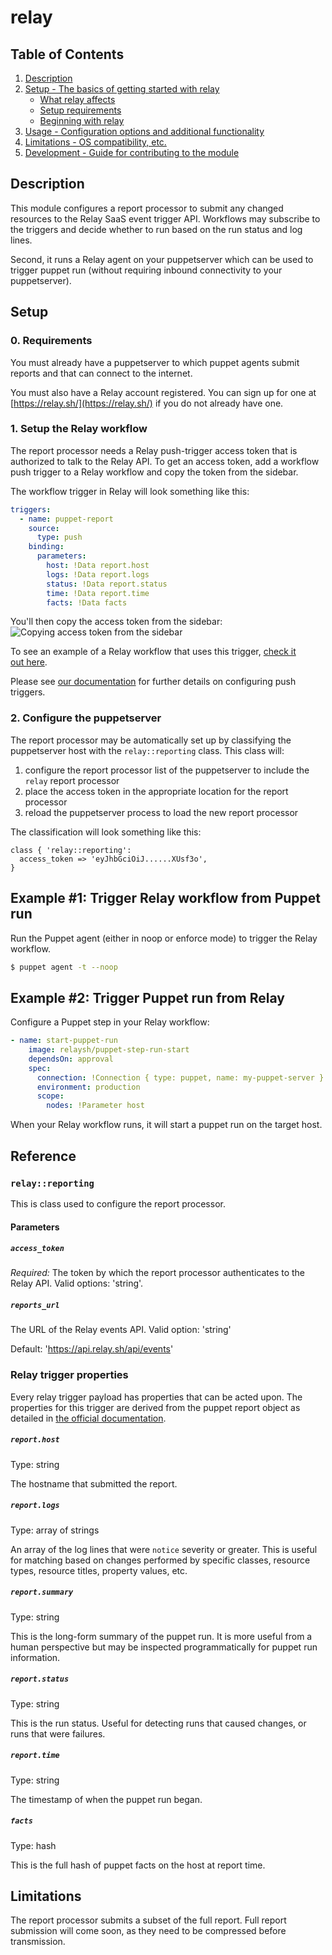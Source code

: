 # relay

## Table of Contents

1. [Description](#description)
1. [Setup - The basics of getting started with relay](#setup)
    * [What relay affects](#what-relay-affects)
    * [Setup requirements](#setup-requirements)
    * [Beginning with relay](#beginning-with-relay)
1. [Usage - Configuration options and additional functionality](#usage)
1. [Limitations - OS compatibility, etc.](#limitations)
1. [Development - Guide for contributing to the module](#development)

## Description

This module configures a report processor to submit any changed resources to
the Relay SaaS event trigger API. Workflows may subscribe to the triggers and
decide whether to run based on the run status and log lines.

Second, it runs a Relay agent on your puppetserver which can be used to trigger 
puppet run (without requiring inbound connectivity to your puppetserver).

## Setup

### 0. Requirements

You must already have a puppetserver to which puppet agents submit reports and
that can connect to the internet.

You must also have a Relay account registered. You can sign up for one at
[https://relay.sh/](https://relay.sh/) if you do not already have one.

### 1. Setup the Relay workflow

The report processor needs a Relay push-trigger access token that is
authorized to talk to the Relay API. To get an access token, add a workflow
push trigger to a Relay workflow and copy the token from the sidebar.

The workflow trigger in Relay will look something like this:
```yaml
triggers:
  - name: puppet-report
    source:
      type: push
    binding:
      parameters:
        host: !Data report.host
        logs: !Data report.logs
        status: !Data report.status
        time: !Data report.time
        facts: !Data facts
```

You'll then copy the access token from the sidebar:
![ Copying access token from the sidebar](https://github.com/puppetlabs/puppetlabs-relay/raw/tasks/update-instructions/media/push-trigger.png)

To see an example of a Relay workflow that uses this trigger, [check it  
out here](https://github.com/puppetlabs/relay-workflows/tree/master/puppet-shutdown-ec2). 

Please see [our
documentation](https://relay.sh/docs/reference/relay-workflows/#push) for
further details on configuring push triggers.

### 2. Configure the puppetserver

The report processor may be automatically set up by classifying the
puppetserver host with the `relay::reporting` class. This class will:

1. configure the report processor list of the puppetserver to include the
   `relay` report processor
1. place the access token in the appropriate location for the report processor
1. reload the puppetserver process to load the new report processor

The classification will look something like this:

```puppet
class { 'relay::reporting':
  access_token => 'eyJhbGciOiJ......XUsf3o',
}
```
## Example #1: Trigger Relay workflow from Puppet run
Run the Puppet agent (either in noop or enforce mode) to trigger the Relay workflow. 

```bash
$ puppet agent -t --noop
```

## Example #2: Trigger Puppet run from Relay
Configure a Puppet step in your Relay workflow: 
```yaml
- name: start-puppet-run
    image: relaysh/puppet-step-run-start
    dependsOn: approval
    spec:
      connection: !Connection { type: puppet, name: my-puppet-server }
      environment: production
      scope:
        nodes: !Parameter host
```

When your Relay workflow runs, it will start a puppet run on the target host. 
<!--
## Usage


TODO This area needs filling out.

This should describe how to have steps that actually act on the changed
resources and the state of a report, but I think that will have to come later

* Create a push trigger in a workflow
* classify any puppet primary servers and compile servers with the class
* and workflow steps to act on status and logs

-->

## Reference

### `relay::reporting`

This is class used to configure the report processor.

#### Parameters

##### `access_token`

*Required:* The token by which the report processor authenticates to the Relay
API. Valid options: 'string'.

##### `reports_url`

The URL of the Relay events API. Valid option: 'string'

Default: 'https://api.relay.sh/api/events'

### Relay trigger properties

Every relay trigger payload has properties that can be acted upon. The
properties for this trigger are derived from the puppet report object as
detailed in [the official
documentation](https://puppet.com/docs/puppet/6.17/format_report.html).

##### `report.host`

Type: string

The hostname that submitted the report.

##### `report.logs`

Type: array of strings

An array of the log lines that were `notice` severity or greater. This is
useful for matching based on changes performed by specific classes, resource
types, resource titles, property values, etc.

##### `report.summary`

Type: string

This is the long-form summary of the puppet run. It is more useful from a human
perspective but may be inspected programmatically for puppet run information.

##### `report.status`

Type: string

This is the run status. Useful for detecting runs that caused changes, or runs
that were failures.

##### `report.time`

Type: string

The timestamp of when the puppet run began.

##### `facts`

Type: hash

This is the full hash of puppet facts on the host at report time.

## Limitations

The report processor submits a subset of the full report. Full report
submission will come soon, as they need to be compressed before transmission.
